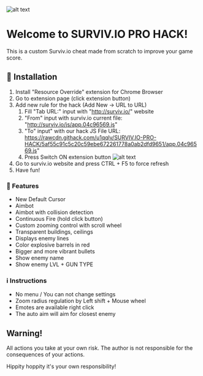 ![alt text](http://i67.tinypic.com/znx0fl.png "Survivio Banner")
# Welcome to SURVIV.IO PRO HACK!
This is a custom Surviv.io cheat made from scratch to improve your game score.


## :information_desk_person: Installation

1. Install "Resource Override" extension for Chrome Browser
2. Go to extension page (click extension button)
3. Add new rule for the hack (Add New -> URL to URL)
    1. Fill "Tab URL:" input with "http://surviv.io/" website
    2. "From" input with surviv.io current file: "http://surviv.io/js/app.04c96569.js"
    3. "To" input" with our hack JS File URL: https://rawcdn.githack.com/u1qqlv/SURVIV.IO-PRO-HACK/5af55c91c5c20c59ebe672261778a0ab2dfd9651/app.04c96569.js"
    4. Press Switch ON extension button 
    ![alt text](http://i65.tinypic.com/156b6t2.png "Extension settings")
4. Go to surviv.io website and press CTRL + F5 to force refresh
5. Have fun!


### :gift: Features

* New Default Cursor
* Aimbot
* Aimbot with collision detection
* Continuous Fire (hold click button)
* Custom zooming control with scroll wheel
* Transparent buildings, ceilings
* Displays enemy lines
* Color explosive barrels in red
* Bigger and more vibrant bullets
* Show enemy name
* Show enemy LVL + GUN TYPE


### :information_source: Instructions

- No menu / You can not change settings
- Zoom radius regulation by Left shift + Mouse wheel
- Emotes are available right click
- The auto aim will aim for closest enemy


## Warning!
All actions you take at your own risk. The author is not responsible for the consequences of your actions.

Hippity hoppity it's your own responsibility!
